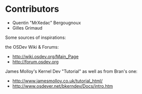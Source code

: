 
# Contributors
- Quentin "MrXedac" Bergougnoux
- Gilles Grimaud

Some sources of inspirations:

the OSDev Wiki & Forums:
- http://wiki.osdev.org/Main_Page
- http://forum.osdev.org

James Molloy's Kernel Dev "Tutorial" as well as from Bran's one:
- http://www.jamesmolloy.co.uk/tutorial_html/
- http://www.osdever.net/bkerndev/Docs/intro.htm

